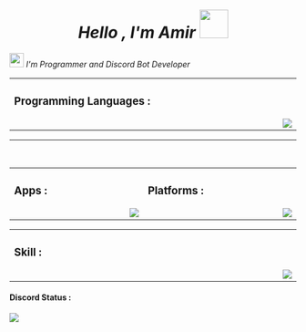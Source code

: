 
<h1 align="center"><em> Hello , I'm Amir <img src="https://cdn.discordapp.com/emojis/683122759680655413.gif?size=96&quality=lossless" width="50"></h1>

  <p><img src="https://cdn.discordapp.com/emojis/965364627364020274.gif?size=96&quality=lossless" width="25"> I'm Programmer and Discord Bot Developer</b> </br>
</em></p>

<table>
<tr>
	<td width="1200px">
	<h3>Programming Languages :</h3>
	<img align="right" src="https://skillicons.dev/icons?i=js,cpp,html,nodejs,py,mysql"></td>
	</tr>
	<table> 
  
---

<table>   
   
<table align="center">
	<tr>
		<td width="1200px">
	    <h3>Apps :</h3>
        <img align="right" src="https://skillicons.dev/icons?i=vscode">
		</td>
		<td width="1200px">
	    <h3>Platforms :</h3>
        <img align="right" src="https://skillicons.dev/icons?i=discord,twitter,github">
		</td>
	</tr>
</table>
		
<table align="center">
<tr>
  <td width="1200px">
        <h3>Skill :</h3>
             <img align="right" src="https://skillicons.dev/icons?i=ps">
             </td>
</tr>
</table>
<h4>Discord Status :</h4>
<a align="center" href="https://discord.com/users/556414383018868736">
 <img align="center" src="https://lanyard.cnrad.dev/api/556414383018868736?theme=Dark&animated=true&hideDiscrim=false&borderRadius=10px&idleMessage=I%20was%20not%20doing%20anything">
   </a>
